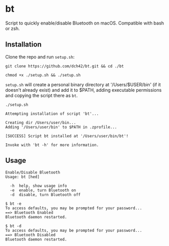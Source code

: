 # bt
Script to quickly enable/disable Bluetooth on macOS. Compatible with bash or zsh.

## Installation

Clone the repo and run `setup.sh`:
~~~
git clone https://github.com/dch42/bt.git && cd ./bt
~~~
~~~
chmod +x ./setup.sh && ./setup.sh
~~~

`setup.sh` will create a personal binary directory at '/Users/$USER/bin' 
(if it doesn't already exist) and add it to $PATH, adding executable 
permissions and copying the script there as `bt`.

~~~
./setup.sh                         

Attempting installation of script 'bt'...

Creating dir /Users/user/bin...
Adding '/Users/user/bin' to $PATH in .zprofile...

[SUCCESS] Script bt installed at '/Users/user/bin/bt'!

Invoke with 'bt -h' for more information.
~~~

## Usage
~~~
Enable/Disable Bluetooth
Usage: bt [hed] 

  -h  help, show usage info
  -e  enable, turn Bluetooth on
  -d  disable, turn Bluetooth off
~~~

~~~
$ bt -e
To access defaults, you may be prompted for your password...
==> Bluetooth Enabled
Bluetooth daemon restarted.

$ bt -d
To access defaults, you may be prompted for your password...
==> Bluetooth Disabled
Bluetooth daemon restarted.
~~~